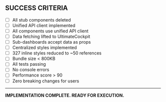 ## SUCCESS CRITERIA

- [ ] All stub components deleted
- [ ] Unified API client implemented
- [ ] All components use unified API client
- [ ] Data fetching lifted to UltimateCockpit
- [ ] Sub-dashboards accept data as props
- [ ] Centralized styles implemented
- [ ] 327 inline styles reduced to ~50 references
- [ ] Bundle size < 800KB
- [ ] All tests passing
- [ ] No console errors
- [ ] Performance score > 90
- [ ] Zero breaking changes for users

---

**IMPLEMENTATION COMPLETE. READY FOR EXECUTION.**

<!-- Last verified: 2025-10-02 -->

<!-- Optimized: 2025-10-02 -->

<!-- Last updated: 2025-10-02 -->

<!-- Last optimized: 2025-10-02 -->
